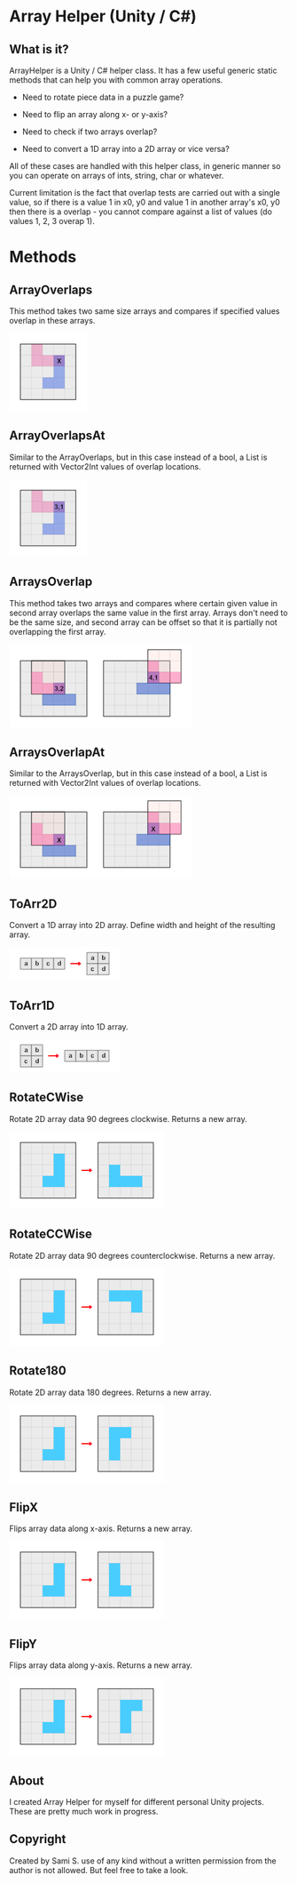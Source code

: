# Array Helper (Unity / C#)


## What is it?
ArrayHelper is a Unity / C# helper class. It has a few useful generic static methods that can help you with common array operations. 

* Need to rotate piece data in a puzzle game? 

* Need to flip an array along x- or y-axis?

* Need to check if two arrays overlap?

* Need to convert a 1D array into a 2D array or vice versa?

All of these cases are handled with this helper class, in generic manner so you can operate on arrays of ints, string, char or whatever. 

Current limitation is the fact that overlap tests are carried out with a single value, so if there is a value 1 in x0, y0 and value 1 in another array's x0, y0 then there is a overlap - you cannot compare against a list of values (do values 1, 2, 3 overap 1).


# Methods

## ArrayOverlaps
This method takes two same size arrays and compares if specified values overlap in these arrays.

![ArrayOverlaps image](/doc/arrays_overlap.png)

## ArrayOverlapsAt
Similar to the ArrayOverlaps, but in this case instead of a bool, a List is returned with Vector2Int values of overlap locations.

![ArrayOverlaps image](/doc/arrays_overlap_at.png)


## ArraysOverlap
This method takes two arrays and compares where certain given value in second array overlaps the same value in the first array. Arrays don't need to be the same size, and second array can be offset so that it is partially not overlapping the first array.

![ArrayOverlaps image](/doc/array_overlaps_at.png)

## ArraysOverlapAt
Similar to the ArraysOverlap, but in this case instead of a bool, a List is returned with Vector2Int values of overlap locations.

![ArrayOverlaps image](/doc/array_overlaps.png)



## ToArr2D
Convert a 1D array into 2D array. Define width and height of the resulting array.

![ArrayOverlaps image](/doc/array1D_to_2D.png)


## ToArr1D
Convert a 2D array into 1D array.

![ArrayOverlaps image](/doc/array2D_to_array1D.png)


## RotateCWise
Rotate 2D array data 90 degrees clockwise. Returns a new array.

![ArrayOverlaps image](/doc/rotate_clockwise.png)


## RotateCCWise
Rotate 2D array data 90 degrees counterclockwise. Returns a new array.

![ArrayOverlaps image](/doc/rotate_counterclockwise.png)


## Rotate180
Rotate 2D array data 180 degrees. Returns a new array.

![ArrayOverlaps image](/doc/rotate_180.png)


## FlipX
Flips array data along x-axis. Returns a new array.

![ArrayOverlaps image](/doc/flip_horizontal.png)


## FlipY
Flips array data along y-axis. Returns a new array.

![ArrayOverlaps image](/doc/flip_vertical.png)


## About
I created Array Helper for myself for different personal Unity projects. These are pretty much work in progress.


## Copyright 
Created by Sami S. use of any kind without a written permission from the author is not allowed. But feel free to take a look.

